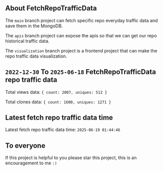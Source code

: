 ## About FetchRepoTrafficData

The `main` branch project can fetch specific repo everyday traffic data and save them in the MongoDB.

The `apis` branch project can expose the apis so that we can get our repo historical traffic data.

The `visualization` branch project is a frontend project that can make the repo traffic data visualization.

## `2022-12-30` To `2025-06-18` FetchRepoTrafficData repo traffic data

Total views data: `{ count: 2007, uniques: 512 }`

Total clones data: `{ count: 1600, uniques: 1271 }`

## Latest fetch repo traffic data time

Latest fetch repo traffic data time: `2025-06-19 01:44:46`

## To everyone

If this project is helpful to you please star this project, this is an encouragement to me `:)`



